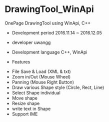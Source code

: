 # DrawingTool_WinApi
OnePage DrawingTool using WinApi, C++

* Development period
2016.11.14 ~ 2016.12.05

* developer
uwangg

* Development language
C++, WinApi

* Features
- File Save & Load (XML & txt)
- Zoom in/Out (Mouse Wheel)
- Panning (Mouse Right Button)
- Draw various Shape style (Circle, Rect, Line)
- Select Shape individual
- Move shape
- Resize shape
- write text in Shape
- Support IME
